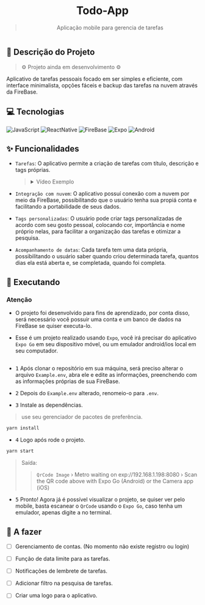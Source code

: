 <h1 align="center">Todo-App</h1>

 <blockquote>
     <p align="center">Aplicação mobile para gerencia de tarefas</p>
 </blockquote>

<div align="center">
    <image src=""/>
</div>

## 🧠 Descrição do Projeto

> ⚙ Projeto ainda em desenvolvimento ⚙

Aplicativo de tarefas pessoais focado em ser simples e eficiente, com interface minimalista, opções fáceis e backup das tarefas na nuvem através da FireBase.

## 💻 Tecnologias

![JavaScript](https://img.shields.io/badge/JavaScript-20232A?style=for-the-badge&logo=javascript)
![ReactNative](https://img.shields.io/badge/ReactNative-20232A?style=for-the-badge&logo=react)
![FireBase](https://img.shields.io/badge/FireBase-20232A?style=for-the-badge&logo=firebase)
![Expo](https://img.shields.io/badge/Expo-20232A?style=for-the-badge&logo=expo)
![Android](https://img.shields.io/badge/Android-20232A?style=for-the-badge&logo=android)

## ✨ Funcionalidades

- `Tarefas`: O aplicativo permite a criação de tarefas com título, descrição e tags próprias.

  <blockquote>
  <details>
  <summary>
  Vídeo Exemplo
  </summary>

  <https://github.com/alvarosoaress/Divino-Sabor/assets/13721147/76c21e77-80a4-4786-bfc0-9ba78a425488>

  </details>
  </blockquote>

- `Integração com nuvem`: O aplicativo possuí conexão com a nuvem por meio da FireBase, possibilitando que o usuário tenha sua propiá conta e facilitando a portabilidade de seus dados.

- `Tags personalizadas`: O usuário pode criar tags personalizadas de acordo com seu gosto pessoal, colocando cor, importância e nome próprio nelas, para facilitar a organização das tarefas e otimizar a pesquisa.

- `Acompanhamento de datas`: Cada tarefa tem uma data própria, possibilitando o usuário saber quando criou determinada tarefa, quantos dias ela está aberta e, se completada, quando foi completa.

## 🚀 Executando

### Atenção

- O projeto foi desenvolvido para fins de aprendizado, por conta disso, será necessário você possuir uma conta e um banco de dados na FireBase se quiser executa-lo.

- Esse é um projeto realizado usando `Expo`, você irá precisar do aplicativo `Expo Go` em seu dispositivo móvel, ou um emulador android/ios local em seu computador.

##

- <kbd>1</kbd> Após clonar o repositório em sua máquina, será preciso alterar o arquivo `Example.env`, abra ele e edite as informações, preenchendo com as informações próprias de sua FireBase.

- <kbd>2</kbd> Depois do `Example.env` alterado, renomeio-o para `.env`.

- <kbd>3</kbd> Instale as dependências.

> use seu gerenciador de pacotes de preferência.

```sh
yarn install
```

- <kbd>4</kbd> Logo após rode o projeto.

```sh
yarn start
```

> Saída:
>> `QrCode Image`
› Metro waiting on exp://192.168.1.198:8080
› Scan the QR code above with Expo Go (Android) or the Camera app (iOS)

- <kbd>5</kbd> Pronto! Agora já é possível visualizar o projeto, se quiser ver pelo mobile, basta escanear o `QrCode` usando o `Expo Go`, caso tenha um emulador, apenas digite <kbd>a</kbd> no terminal.

## 💭 A fazer

- [ ] Gerenciamento de contas. (No momento não existe registro ou login)

- [ ] Função de data limite para as tarefas.

- [ ] Notificações de lembrete de tarefas.

- [ ] Adicionar filtro na pesquisa de tarefas.

- [ ] Criar uma logo para o aplicativo.

<!--
Todo-App
3

JavaScript;ReactNative;FireBase;Expo;Android;iOS
https://github.com/alvarosoaress/Comandas/assets/13721147/51de685b-26c2-4bbf-b4bf-3110f7909d2c
Aplicativo de tarefas pessoais focado em ser simples e eficiente, com interface minimalista, opções fáceis e backup das tarefas na nuvem através da FireBase.
available
-->